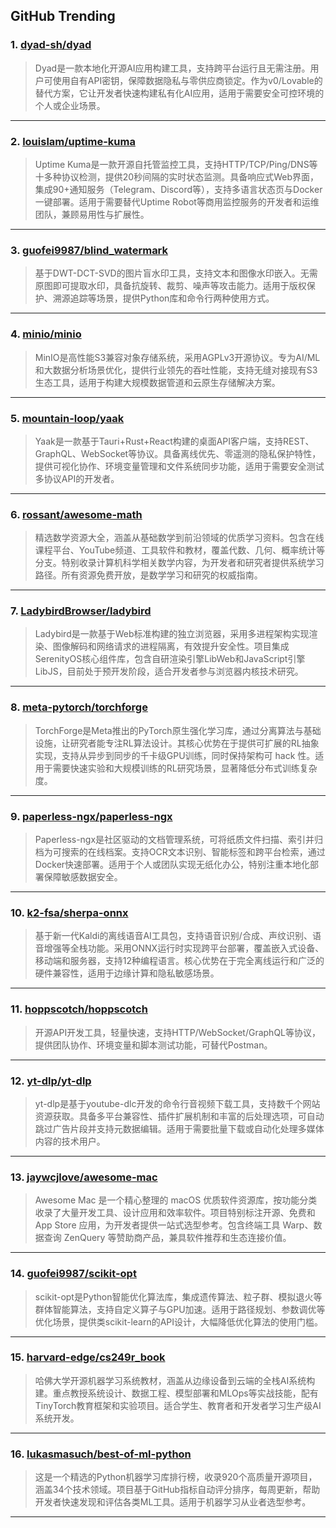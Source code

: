## GitHub Trending


### 1. [dyad-sh/dyad](https://github.com/dyad-sh/dyad)
> Dyad是一款本地化开源AI应用构建工具，支持跨平台运行且无需注册。用户可使用自有API密钥，保障数据隐私与零供应商锁定。作为v0/Lovable的替代方案，它让开发者快速构建私有化AI应用，适用于需要安全可控环境的个人或企业场景。
---

### 2. [louislam/uptime-kuma](https://github.com/louislam/uptime-kuma)
> Uptime Kuma是一款开源自托管监控工具，支持HTTP/TCP/Ping/DNS等十多种协议检测，提供20秒间隔的实时状态监测。具备响应式Web界面，集成90+通知服务（Telegram、Discord等），支持多语言状态页与Docker一键部署。适用于需要替代Uptime Robot等商用监控服务的开发者和运维团队，兼顾易用性与扩展性。
---

### 3. [guofei9987/blind_watermark](https://github.com/guofei9987/blind_watermark)
> 基于DWT-DCT-SVD的图片盲水印工具，支持文本和图像水印嵌入。无需原图即可提取水印，具备抗旋转、裁剪、噪声等攻击能力。适用于版权保护、溯源追踪等场景，提供Python库和命令行两种使用方式。
---

### 4. [minio/minio](https://github.com/minio/minio)
> MinIO是高性能S3兼容对象存储系统，采用AGPLv3开源协议。专为AI/ML和大数据分析场景优化，提供行业领先的吞吐性能，支持无缝对接现有S3生态工具，适用于构建大规模数据管道和云原生存储解决方案。
---

### 5. [mountain-loop/yaak](https://github.com/mountain-loop/yaak)
> Yaak是一款基于Tauri+Rust+React构建的桌面API客户端，支持REST、GraphQL、WebSocket等协议。具备离线优先、零遥测的隐私保护特性，提供可视化协作、环境变量管理和文件系统同步功能，适用于需要安全测试多协议API的开发者。
---

### 6. [rossant/awesome-math](https://github.com/rossant/awesome-math)
> 精选数学资源大全，涵盖从基础数学到前沿领域的优质学习资料。包含在线课程平台、YouTube频道、工具软件和教材，覆盖代数、几何、概率统计等分支。特别收录计算机科学相关数学内容，为开发者和研究者提供系统学习路径。所有资源免费开放，是数学学习和研究的权威指南。
---

### 7. [LadybirdBrowser/ladybird](https://github.com/LadybirdBrowser/ladybird)
> Ladybird是一款基于Web标准构建的独立浏览器，采用多进程架构实现渲染、图像解码和网络请求的进程隔离，有效提升安全性。项目集成SerenityOS核心组件库，包含自研渲染引擎LibWeb和JavaScript引擎LibJS，目前处于预开发阶段，适合开发者参与浏览器内核技术研究。
---

### 8. [meta-pytorch/torchforge](https://github.com/meta-pytorch/torchforge)
> TorchForge是Meta推出的PyTorch原生强化学习库，通过分离算法与基础设施，让研究者能专注RL算法设计。其核心优势在于提供可扩展的RL抽象实现，支持从异步到同步的千卡级GPU训练，同时保持架构可 hack 性。适用于需要快速实验和大规模训练的RL研究场景，显著降低分布式训练复杂度。
---

### 9. [paperless-ngx/paperless-ngx](https://github.com/paperless-ngx/paperless-ngx)
> Paperless-ngx是社区驱动的文档管理系统，可将纸质文件扫描、索引并归档为可搜索的在线档案。支持OCR文本识别、智能标签和跨平台检索，通过Docker快速部署。适用于个人或团队实现无纸化办公，特别注重本地化部署保障敏感数据安全。
---

### 10. [k2-fsa/sherpa-onnx](https://github.com/k2-fsa/sherpa-onnx)
> 基于新一代Kaldi的离线语音AI工具包，支持语音识别/合成、声纹识别、语音增强等全栈功能。采用ONNX运行时实现跨平台部署，覆盖嵌入式设备、移动端和服务器，支持12种编程语言。核心优势在于完全离线运行和广泛的硬件兼容性，适用于边缘计算和隐私敏感场景。
---

### 11. [hoppscotch/hoppscotch](https://github.com/hoppscotch/hoppscotch)
> 开源API开发工具，轻量快速，支持HTTP/WebSocket/GraphQL等协议，提供团队协作、环境变量和脚本测试功能，可替代Postman。
---

### 12. [yt-dlp/yt-dlp](https://github.com/yt-dlp/yt-dlp)
> yt-dlp是基于youtube-dlc开发的命令行音视频下载工具，支持数千个网站资源获取。具备多平台兼容性、插件扩展机制和丰富的后处理选项，可自动跳过广告片段并支持元数据编辑。适用于需要批量下载或自动化处理多媒体内容的技术用户。
---

### 13. [jaywcjlove/awesome-mac](https://github.com/jaywcjlove/awesome-mac)
> Awesome Mac 是一个精心整理的 macOS 优质软件资源库，按功能分类收录了大量开发工具、设计应用和效率软件。项目特别标注开源、免费和 App Store 应用，为开发者提供一站式选型参考。包含终端工具 Warp、数据查询 ZenQuery 等赞助商产品，兼具软件推荐和生态连接价值。
---

### 14. [guofei9987/scikit-opt](https://github.com/guofei9987/scikit-opt)
> scikit-opt是Python智能优化算法库，集成遗传算法、粒子群、模拟退火等群体智能算法，支持自定义算子与GPU加速。适用于路径规划、参数调优等优化场景，提供类scikit-learn的API设计，大幅降低优化算法的使用门槛。
---

### 15. [harvard-edge/cs249r_book](https://github.com/harvard-edge/cs249r_book)
> 哈佛大学开源机器学习系统教材，涵盖从边缘设备到云端的全栈AI系统构建。重点教授系统设计、数据工程、模型部署和MLOps等实战技能，配有TinyTorch教育框架和实验项目。适合学生、教育者和开发者学习生产级AI系统开发。
---

### 16. [lukasmasuch/best-of-ml-python](https://github.com/lukasmasuch/best-of-ml-python)
> 这是一个精选的Python机器学习库排行榜，收录920个高质量开源项目，涵盖34个技术领域。项目基于GitHub指标自动评分排序，每周更新，帮助开发者快速发现和评估各类ML工具。适用于机器学习从业者选型参考。
---
